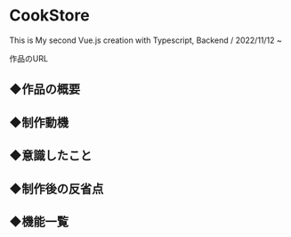 # CookStore
This is My second Vue.js creation with Typescript, Backend  /  2022/11/12 ~
  
作品のURL  


## ◆作品の概要


## ◆制作動機
  

## ◆意識したこと


## ◆制作後の反省点


## ◆機能一覧


